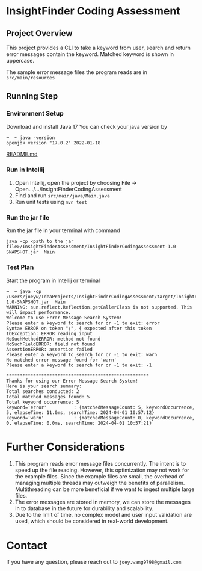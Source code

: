 # InsightFinder Coding Assessment

## Project Overview
This project provides a CLI to take a keyword from user, search and return error messages contain the keyword. Matched keyword is shown in uppercase.

The sample error message files the program reads are in `src/main/resources`

## Running Step
### Environment Setup
Download and install Java 17
You can check your java version by
```shell
➜  ~ java -version                                                                                                               
openjdk version "17.0.2" 2022-01-18
```
[README.md](..%2F..%2FDownloads%2FInsightFinderAssessment%2FREADME.md)
### Run in Intellij
1. Open Intellij, open the project by choosing File -> Open.../.../InsightFinderCodingAssessment
2. Find and run `src/main/java/Main.java`
3. Run unit tests using `mvn test`

### Run the jar file
Run the jar file in your terminal with command
```shell
java -cp <path to the jar file>/InsightFinderAssessment/InsightFinderCodingAssessment-1.0-SNAPSHOT.jar  Main
```

### Test Plan
Start the program in Intellij or terminal
```shell
➜  ~ java -cp /Users/joeyw/IdeaProjects/InsightFinderCodingAssessment/target/InsightFinderCodingAssessment-1.0-SNAPSHOT.jar  Main
WARNING: sun.reflect.Reflection.getCallerClass is not supported. This will impact performance.
Welcome to use Error Message Search System!
Please enter a keyword to search for or -1 to exit: error
Syntax ERROR on token ";", { expected after this token
IOException: ERROR reading input
NoSuchMethodERROR: method not found
NoSuchFieldERROR: field not found
AssertionERROR: assertion failed
Please enter a keyword to search for or -1 to exit: warn
No matched error message found for 'warn'
Please enter a keyword to search for or -1 to exit: -1

*****************************************************
Thanks for using our Error Message Search System!
Here is your search summary: 
Total searches conducted: 2
Total matched messages found: 5
Total keyword occurrence: 5
keyword='error'          : {matchedMessageCount: 5, keywordOccurrence, 5, elapseTime: 11.0ms, searchTime: 2024-04-01 10:57:12}
keyword='warn'           : {matchedMessageCount: 0, keywordOccurrence, 0, elapseTime: 0.0ms, searchTime: 2024-04-01 10:57:21}
```

# Further Considerations
1. This program reads error message files concurrently. The intent is to speed up the file reading. However, this optimization may not work for the example files. Since the example files are small, the overhead of managing multiple threads may outweigh the benefits of parallelism. Multithreading can be more beneficial if we want to ingest multiple large files.
2. The error messages are stored in memory, we can store the messages in to database in the future for durability and scalability.
3. Due to the limit of time, no complex model and user input validation are used, which should be considered in real-world development.

# Contact
If you have any question, please reach out to `joey.wang9798@gmail.com`